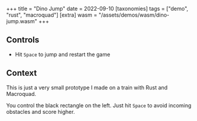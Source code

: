 +++
title = "Dino Jump"
date = 2022-09-10
[taxonomies]
tags = ["demo", "rust", "macroquad"]
[extra]
wasm = "/assets/demos/wasm/dino-jump.wasm"
+++

## Controls
* Hit `Space` to jump and restart the game

## Context
This is just a very small prototype I made on a train with Rust and Macroquad.

You control the black rectangle on the left. Just hit `Space` to avoid incoming obstacles and score higher.
